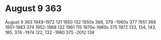 # August 9 363

August 9 363
1949-1972 131
1950 132
1950s 366, 379
-1960s 377
1951 366
1951-1983 374
1952-1968 132
1961 115
1970s-1980s 375
1972 133, 134, 143, 185, 374
-1974 122, 132
-1980 375
-2012 136